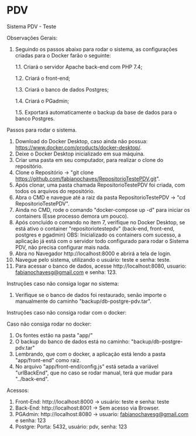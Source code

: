 # PDV
Sistema PDV - Teste

Observações Gerais:

1. Seguindo os passos abaixo para rodar o sistema, as configurações criadas para o Docker farão o seguinte:

    1.1. Criará o servidor Apache back-end com PHP 7.4;

    1.2. Criará o front-end;

    1.3. Criará o banco de dados Postgres;

    1.4. Criará o PGadmin;

    1.5. Exportará automaticamente o backup da base de dados para o banco Postgres.


Passos para rodar o sistema.

1. Download do Docker Desktop, caso ainda não possua: https://www.docker.com/products/docker-desktop/.
2. Deixe o Docker Desktop inicializado em sua máquina.
3. Criar uma pasta em seu computador, para realizar o clone do repositório.
4. Clone o Repositório -> "git clone https://github.com/fabianochaves/RepositorioTestePDV.git".
5. Após clonar, uma pasta chamada RepositorioTestePDV foi criada, com todos os arquivos do repositório.
6. Abra o CMD e navegue até a raiz da pasta RepositorioTestePDV -> "cd RepositorioTestePDV".
7. Ainda no CMD, rode o comando "docker-compose up -d" para iniciar os containers (Esse processo demora um pouco).
8. Após concluído o comando no item 7, verifique no Docker Desktop, se está ativo o container "repositoriotestepdv" (back-end, front-end, postgres e pgadmin)
    OBS: Inicializado os containers com sucesso, a aplicação já está com o servidor todo configurado para rodar o Sistema PDV, não precisa configurar mais nada.
9. Abra no Navegador http://localhost:8000 e abrirá a tela de login.
10. Navegue pelo sistema, utilizando o usuário: teste e senha: teste.
11. Para acessar o banco de dados, acesse http://localhost:8080, usuario: fabianochavesg@gmail.com e senha: 123.

Instruções caso não consiga logar no sistema:

1. Verifique se o banco de dados foi restaurado, senão importe o manualmente do caminho "backup/db-postgre-pdv.tar".

Instruções caso não consiga rodar com o docker:

Caso não consiga rodar no docker:
1. Os fontes estão na pasta "app/"
2. O backup do banco de dados está no caminho: "backup/db-postgre-pdv.tar"
3. Lembrando, que com o docker, a aplicação está lendo a pasta "app/front-end" como raiz.
4. No arquivo "app/front-end/config.js" está setada a variável "urlBackEnd", que no caso se rodar manual, terá que mudar para "../back-end".

Acessos:

1. Front-End: http://localhost:8000 -> usuário: teste e senha: teste
2. Back-End: http://localhost:8001 -> Sem acesso via Browser.
3. PGAdmin: http://localhost:8080 -> usuario: fabianochavesg@gmail.com e senha: 123
4. Postgre: Porta: 5432, usuário: pdv, senha: 123


